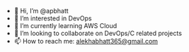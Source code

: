 - 👋 Hi, I’m @apbhatt
- 👀 I’m interested in DevOps
- 🌱 I’m currently learning AWS Cloud
- 💞️ I’m looking to collaborate on DevOps/C related projects
- 📫 How to reach me: alekhabhatt365@gmail.com

<!---
apbhatt/apbhatt is a ✨ special ✨ repository because its `README.md` (this file) appears on your GitHub profile.
You can click the Preview link to take a look at your changes.
--->

